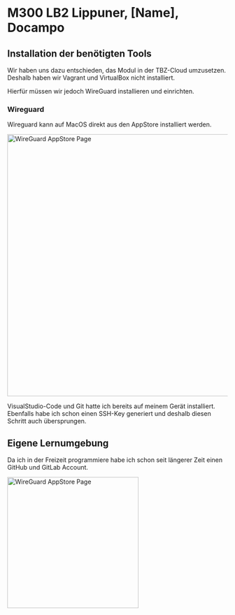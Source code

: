 # M300 LB2 Lippuner, [Name], Docampo

## Installation der benötigten Tools

Wir haben uns dazu entschieden, das Modul in der TBZ-Cloud umzusetzen. Deshalb haben wir Vagrant und VirtualBox nicht installiert.

Hierfür müssen wir jedoch WireGuard installieren und einrichten.

### Wireguard

Wireguard kann auf MacOS direkt aus den AppStore installiert werden.

<img src="https://github.com/SayHeyD/M300-LB2/blob/master/Bildschirmfoto%202020-08-19%20um%2010.13.22.png" alt="WireGuard AppStore Page" width="600px">

VisualStudio-Code und Git hatte ich bereits auf meinem Gerät installiert.
Ebenfalls habe ich schon einen SSH-Key generiert und deshalb diesen Schritt auch übersprungen.

## Eigene Lernumgebung

Da ich in der Freizeit programmiere habe ich schon seit längerer Zeit einen GitHub und GitLab Account.

<img src="https://github.com/SayHeyD/M300-LB2/blob/master/Bildschirmfoto%202020-08-19%20um%2010.06.45.png" alt="WireGuard AppStore Page" width="300px">

